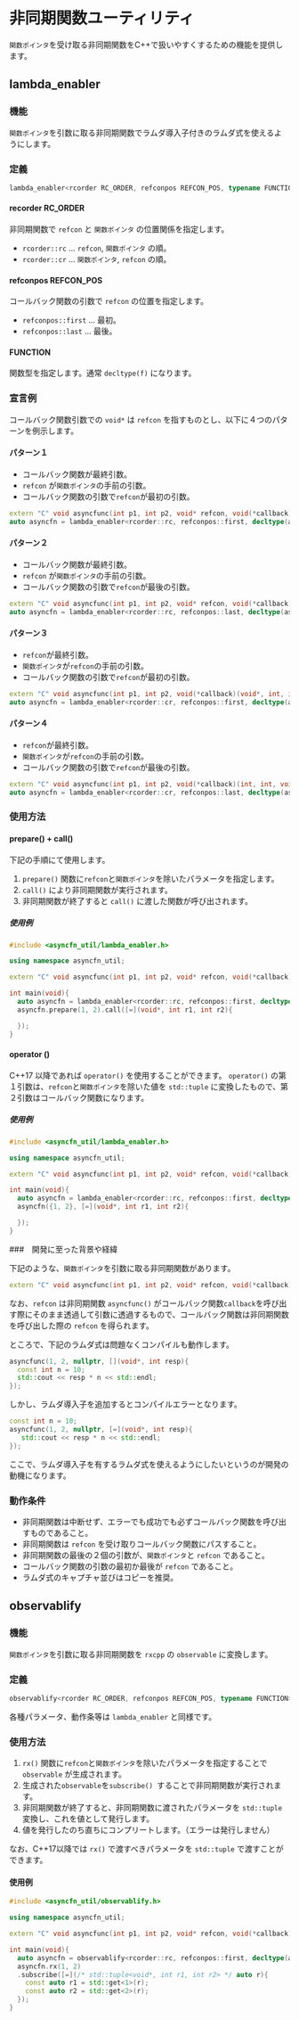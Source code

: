 # 非同期関数ユーティリティ

```関数ポインタ```を受け取る非同期関数をC++で扱いやすくするための機能を提供します。

## lambda_enabler

### 機能

```関数ポインタ```を引数に取る非同期関数でラムダ導入子付きのラムダ式を使えるようにします。

### 定義

```cpp
lambda_enabler<rcorder RC_ORDER, refconpos REFCON_POS, typename FUNCTION>(FUNCTION f);
```

#### recorder RC_ORDER

非同期関数で ```refcon``` と ```関数ポインタ``` の位置関係を指定します。

* ```rcorder::rc``` ... ```refcon```, ```関数ポインタ``` の順。
* ```rcorder::cr``` ... ```関数ポインタ```, ```refcon``` の順。

#### refconpos REFCON_POS

コールバック関数の引数で ```refcon``` の位置を指定します。

* ```refconpos::first``` ... 最初。
* ```refconpos::last``` ... 最後。

#### FUNCTION

関数型を指定します。通常 ```decltype(f)``` になります。


### 宣言例

コールバック関数引数での ```void*``` は ```refcon``` を指すものとし、以下に４つのパターンを例示します。

#### パターン１

* コールバック関数が最終引数。
* ```refcon``` が```関数ポインタ```の手前の引数。
* コールバック関数の引数で```refcon```が最初の引数。

```cpp
extern "C" void asyncfunc(int p1, int p2, void* refcon, void(*callback)(void*, int, int));
auto asyncfn = lambda_enabler<rcorder::rc, refconpos::first, decltype(asyncfunc)>(asyncfunc);
```

#### パターン２

* コールバック関数が最終引数。
* ```refcon``` が```関数ポインタ```の手前の引数。
* コールバック関数の引数で```refcon```が最後の引数。

```cpp
extern "C" void asyncfunc(int p1, int p2, void* refcon, void(*callback)(int, int, void*));
auto asyncfn = lambda_enabler<rcorder::rc, refconpos::last, decltype(asyncfunc)>(asyncfunc);
```

#### パターン３

* ```refcon```が最終引数。
* ```関数ポインタ```が```refcon```の手前の引数。
* コールバック関数の引数で```refcon```が最初の引数。

```cpp
extern "C" void asyncfunc(int p1, int p2, void(*callback)(void*, int, int), void* refcon);
auto asyncfn = lambda_enabler<rcorder::cr, refconpos::first, decltype(asyncfunc)>(asyncfunc);
```

#### パターン４

* ```refcon```が最終引数。
* ```関数ポインタ```が```refcon```の手前の引数。
* コールバック関数の引数で```refcon```が最後の引数。

```cpp
extern "C" void asyncfunc(int p1, int p2, void(*callback)(int, int, void*), void* refcon);
auto asyncfn = lambda_enabler<rcorder::cr, refconpos::last, decltype(asyncfunc)>(asyncfunc);
```

### 使用方法

#### prepare() + call()

下記の手順にて使用します。

1. ```prepare()``` 関数に```refcon```と```関数ポインタ```を除いたパラメータを指定します。
2. ```call()``` により非同期関数が実行されます。
3. 非同期関数が終了すると ```call()``` に渡した関数が呼び出されます。

##### 使用例

```cpp
#include <asyncfn_util/lambda_enabler.h>

using namespace asyncfn_util;

extern "C" void asyncfunc(int p1, int p2, void* refcon, void(*callback)(void*, int, int));

int main(void){
  auto asyncfn = lambda_enabler<rcorder::rc, refconpos::first, decltype(asyncfunc)>(asyncfunc);
  asyncfn.prepare(1, 2).call([=](void*, int r1, int r2){

  });
}
```

#### operator () 

C++17 以降であれば ```operator()``` を使用することができます。
```operator()``` の第１引数は、```refcon```と```関数ポインタ```を除いた値を ```std::tuple``` に変換したもので、第２引数はコールバック関数になります。

##### 使用例

```cpp
#include <asyncfn_util/lambda_enabler.h>

using namespace asyncfn_util;

extern "C" void asyncfunc(int p1, int p2, void* refcon, void(*callback)(void*, int, int));

int main(void){
  auto asyncfn = lambda_enabler<rcorder::rc, refconpos::first, decltype(asyncfunc)>(asyncfunc);
  asyncfn({1, 2}, [=](void*, int r1, int r2){

  });
}
```

###　開発に至った背景や経緯

下記のような、```関数ポインタ```を引数に取る非同期関数があります。

```cpp
extern "C" void asyncfunc(int p1, int p2, void* refcon, void(*callback)(void*, int));
```

なお、```refcon``` は非同期関数 ```asyncfunc()``` がコールバック関数```callback```を呼び出す際にそのまま透過して引数に透過するもので、コールバック関数は非同期関数を呼び出した際の ```refcon``` を得られます。

ところで、下記のラムダ式は問題なくコンパイルも動作します。

```cpp
asyncfunc(1, 2, nullptr, [](void*, int resp){
  const int n = 10;
  std::cout << resp * n << std::endl;
});
```

しかし、ラムダ導入子を追加するとコンパイルエラーとなります。

```cpp
const int n = 10;
asyncfunc(1, 2, nullptr, [=](void*, int resp){
   std::cout << resp * n << std::endl;
});
```

ここで、ラムダ導入子を有するラムダ式を使えるようにしたいというのが開発の動機になります。

### 動作条件

* 非同期関数は中断せず、エラーでも成功でも必ずコールバック関数を呼び出すものであること。
* 非同期関数は ```refcon``` を受け取りコールバック関数にパスすること。
* 非同期関数の最後の２個の引数が、```関数ポインタ```と ```refcon``` であること。
* コールバック関数の引数の最初か最後が ```refcon``` であること。
* ラムダ式のキャプチャ並びはコピーを推奨。

## observablify

### 機能

```関数ポインタ```を引数に取る非同期関数を ```rxcpp``` の ```observable``` に変換します。

### 定義

```cpp
observablify<rcorder RC_ORDER, refconpos REFCON_POS, typename FUNCTION>(FUNCTION f);
```

各種パラメータ、動作条等は ```lambda_enabler``` と同様です。

### 使用方法

1. ```rx()``` 関数に```refcon```と```関数ポインタ```を除いたパラメータを指定することで ```observable``` が生成されます。
2. 生成された```observable```を```subscribe() ```することで非同期関数が実行されます。
3. 非同期関数が終了すると、非同期関数に渡されたパラメータを ```std::tuple``` 変換し、これを値として発行します。
4. 値を発行したのち直ちにコンプリートします。（エラーは発行しません）

なお、C++17以降では ```rx()``` で渡すべきパラメータを ```std::tuple``` で渡すことができます。

#### 使用例

```cpp
#include <asyncfn_util/observablify.h>

using namespace asyncfn_util;

extern "C" void asyncfunc(int p1, int p2, void* refcon, void(*callback)(void*, int, int));

int main(void){
  auto asyncfn = observablify<rcorder::rc, refconpos::first, decltype(asyncfunc)>(asyncfunc);
  asyncfn.rx(1, 2)
  .subscribe([=](/* std::tuple<void*, int r1, int r2> */ auto r){
    const auto r1 = std::get<1>(r);
    const auto r2 = std::get<2>(r);
  });
}
```
